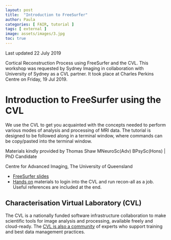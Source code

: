 ```yaml
---
layout: post
title:  "Introduction to FreeSurfer"
author: Paula
categories: [ FAIR, tutorial ]
tags: [ external ]
image: assets/images/3.jpg
toc: true
---
```


Last updated 22 July 2019

Cortical Reconstruction Process using FreeSurfer and the CVL. This workshop was
requested by Sydney Imaging in collaboration with University of Sydney as a
CVL partner. It took place at Charles Perkins Centre on Friday, 19 Jul 2019.

# Introduction to FreeSurfer using the CVL

We use the CVL to get you acquainted with the concepts needed to perform
various modes of analysis and processing of MRI data. The tutorial is designed
to be followed along in a terminal window, where commands can be copy/pasted
into the terminal window.

Materials kindly provided by Thomas Shaw MNeuroSc(Adv) BPsySc(Hons) | PhD Candidate

Centre for Advanced Imaging, The University of Queensland

* [FreeSurfer slides](https://drive.google.com/file/d/1c-kFrwxxzNaPcRz7mRr1WRD5cH6Fnq68/view)
* [Hands on](https://hackmd.io/_OJnONm2Qj-__veluKyqFw?view) materials to login into the CVL and run recon-all as a job. Useful references are included at the end.

## Characterisation Virtual Laboratory (CVL)

The CVL is a nationally funded software infrastructure collaboration
to make scientific tools for image analysis and processing, available freely
and cloud-ready. The [CVL is also a community](https://characterisation-virtual-laboratory.github.io/CVL_Community/about) of experts who support training
and best data management practices.
